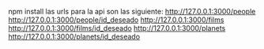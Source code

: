 npm install
las urls para la api son las siguiente:
http://127.0.0.1:3000/people
http://127.0.0.1:3000/people/id_deseado
http://127.0.0.1:3000/films
http://127.0.0.1:3000/films/id_deseado
http://127.0.0.1:3000/planets
http://127.0.0.1:3000/planets/id_deseado
